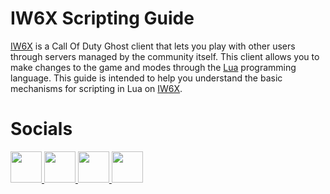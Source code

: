 # IW6X Scripting Guide
[IW6X](https://xlabs.dev/) is a Call Of Duty Ghost client that lets you play with other users through servers managed by the community itself. This client allows you to make changes to the game and modes through the [Lua](https://www.lua.org/) programming language. 
This guide is intended to help you understand the basic mechanisms for scripting in Lua on [IW6X](https://xlabs.dev/).

# Socials

<a href="https://twitter.com/DoktorSAS"> <img src="https://i.imgur.com/rcPkXtU.png" width="50" high = "50"/> <a href="https://www.twitch.tv/doktorsas"> <img src="https://i.imgur.com/xAANm7S.png" width="50" high = "50"/> </a><a href="https://twitter.com/DoktorSAS"> <img src="https://i.imgur.com/XlctxvH.png" width="50" high = "50"/> </a><img src="https://i.imgur.com/xzVHhFY.png" width="50" high = "50"/> </a><a href="https://www.youtube.com/channel/UCfMGaICm89h7g-54iBTFA4w">



